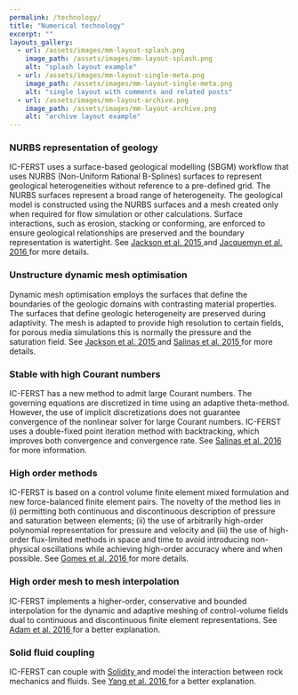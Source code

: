 ```yaml
---
permalink: /technology/
title: "Numerical technology"
excerpt: ""
layouts_gallery:
  - url: /assets/images/mm-layout-splash.png
    image_path: /assets/images/mm-layout-splash.png
    alt: "splash layout example"
  - url: /assets/images/mm-layout-single-meta.png
    image_path: /assets/images/mm-layout-single-meta.png
    alt: "single layout with comments and related posts"
  - url: /assets/images/mm-layout-archive.png
    image_path: /assets/images/mm-layout-archive.png
    alt: "archive layout example"
---
```


### NURBS representation of geology

IC-FERST uses a surface-based geological modelling (SBGM) workflow that uses NURBS (Non-Uniform Rational B-Splines) surfaces to represent geological heterogeneities without reference to a pre-defined grid. The NURBS surfaces represent a broad range of heterogeneity. The geological model is constructed using the NURBS surfaces and a mesh created only when required for flow simulation or other calculations. Surface interactions, such as erosion, stacking or conforming, are enforced to ensure geological relationships are preserved and the boundary representation is watertight. See  <a href="https://www.onepetro.org/journal-paper/SPE-163633-PA">
          Jackson et al. 2015
       </a> and <a href="http://www.earthdoc.eage.org/publication/publicationdetails/?publication=86330">
           Jacquemyn et al. 2016
      </a> for more details.

### Unstructure dynamic mesh optimisation

Dynamic mesh optimisation employs the surfaces that define the boundaries of the geologic
domains with contrasting material properties. The surfaces that define geologic heterogeneity are preserved during adaptivity. The mesh is adapted to provide high resolution to certain fields, for porous media simulations this is normally the pressure and the saturation field.  See <a href="https://www.onepetro.org/journal-paper/SPE-163633-PA">
          Jackson et al. 2015
       </a> and <a href="https://www.onepetro.org/conference-paper/SPE-173279-MS">
          Salinas et al. 2015
       </a> for more details.

### Stable with high Courant numbers

IC-FERST has a new method to admit large Courant numbers. The governing equations are discretized in time using an adaptive theta-method. However, the use of
implicit discretizations does not guarantee convergence of the nonlinear solver for large Courant numbers.
IC-FERST uses a double-fixed point iteration method with backtracking, which improves both
convergence and convergence rate. See <a href="http://onlinelibrary.wiley.com/doi/10.1002/fld.4357/full">
           Salinas et al. 2016
      </a> for more information.

### High order methods

IC-FERST is based on a
control volume finite element mixed formulation and new force-balanced finite element pairs. The novelty
of the method lies in (i) permitting both continuous and discontinuous description of pressure and saturation
between elements; (ii) the use of arbitrarily high-order polynomial representation for pressure and velocity
and (iii) the use of high-order flux-limited methods in space and time to avoid introducing non-physical
oscillations while achieving high-order accuracy where and when possible. 
See <a href="http://onlinelibrary.wiley.com/doi/10.1002/fld.4275/abstract">
           Gomes et al. 2016
      </a> for more details.

### High order mesh to mesh interpolation
IC-FERST implements a higher-order, conservative and bounded interpolation for the dynamic and
adaptive meshing of control-volume fields dual to continuous and discontinuous finite
element representations. See <a href="http://www.sciencedirect.com/science/article/pii/S0021999116302030">
           Adam et al. 2016
      </a> for a better explanation.

### Solid fluid coupling
IC-FERST can couple with <a href="http://solidityproject.com/">
           Solidity
      </a> and model the interaction between rock mechanics and fluids. See <a href="http://www.sciencedirect.com/science/article/pii/S0021999116301802">
           Yang et al. 2016
      </a> for a better explanation.



